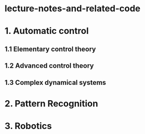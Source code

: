 # lecture-notes-and-related-code

# 1. Automatic control
## 1.1 Elementary control theory

## 1.2 Advanced control theory

## 1.3 Complex dynamical systems

# 2. Pattern Recognition

# 3. Robotics

